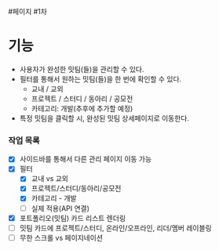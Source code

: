 #페이지 #1차 
# 기능
* 사용자가 완성한 밋팀(들)을 관리할 수 있다.
* 필터를 통해서 원하는 밋팀(들)을 한 번에 확인할 수 있다.
	* 교내 / 교외
	* 프로젝트 / 스터디 / 동아리 / 공모전
	* 카테고리: 개발(추후에 추가할 예정)
* 특정 밋팀을 클릭할 시, 완성된 밋팀 상세페이지로 이동한다.

### 작업 목록
* [x] 사이드바를 통해서 다른 관리 페이지 이동 가능
* [x] 필터
	* [x] 교내 vs 교외
	* [x] 프로젝트/스터디/동아리/공모전
	* [x] 카테고리 - 개발
	* [ ] 실제 적용(API 연결)
* [x] 포트폴리오(밋팀) 카드 리스트 렌더링
* [ ] 밋팀 카드에 프로젝트/스터디, 온라인/오프라인, 리더/멤버 레이블링
* [ ] 무한 스크롤 vs 페이지네이션